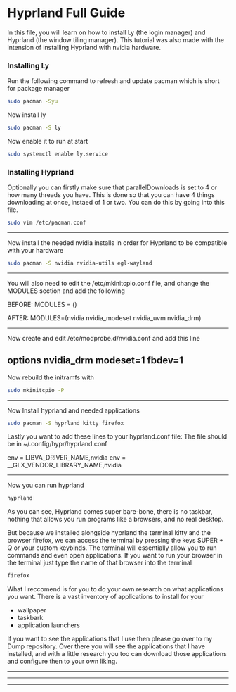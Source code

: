 # Hyprland Full Guide
In this file, you will learn on how to install Ly (the login manager) and Hyprland (the window tiling manager).
This tutorial was also made with the intension of installing Hyprland with nvidia hardware.


### Installing Ly 
Run the following command to refresh and update pacman which is short for package manager
```bash
sudo pacman -Syu
```

Now install ly
```bash
sudo pacman -S ly
```

Now enable it to run at start
```bash
sudo systemctl enable ly.service
```

### Installing Hyprland
Optionally you can firstly make sure that parallelDownloads is set to 4 or how many threads you have.
This is done so that you can have 4 things downloading at once, instaed of 1 or two.
You can do this by going into this file.
```bash
sudo vim /etc/pacman.conf
```
------- 
Now install the needed nvidia installs in order for Hyprland to be compatible with your hardware
```bash
sudo pacman -S nvidia nvidia-utils egl-wayland
```
------- 
You will also need to edit the /etc/mkinitcpio.conf file,
and change the MODULES section and add the following

BEFORE: MODULES = ()

AFTER: MODULES=(nvidia nvidia_modeset nvidia_uvm nvidia_drm)

-------  
Now create and edit /etc/modprobe.d/nvidia.conf and add this line

options nvidia_drm modeset=1 fbdev=1
------- 
Now rebuild the initramfs with   
```bash
sudo mkinitcpio -P
```
------- 
Now Install hyprland and needed applications
```bash
sudo pacman -S hyprland kitty firefox
```

Lastly you want to add these lines to your hyprland.conf file:
The file should be in ~/.config/hypr/hyprland.conf

env = LIBVA_DRIVER_NAME,nvidia
env = __GLX_VENDOR_LIBRARY_NAME,nvidia

-------  
Now you can run hyprland
```bash
hyprland
```

As you can see, Hyprland comes super bare-bone, there is no taskbar,
nothing that allows you run programs like a browsers,
and no real desktop.

But because we installed alongside hyprland the terminal kitty and the browser firefox,
we can access the terminal by pressing the keys SUPER + Q or your custom keybinds.
The terminal will essentially allow you to run commands and even open applications.
If you want to run your browser in the terminal just type the name of that browser into the terminal
```bash
firefox
```

What I reccomend is for you to do your own research on what applications you want.
There is a vast inventory of applications to install for your
- wallpaper
- taskbark
- application launchers

If you want to see the applications that I use then please go over to my Dump repository.
Over there you will see the applications that I have installed, and with a little research
you too can download those applications and configure then to your own liking.




------- 
------- 
-------
